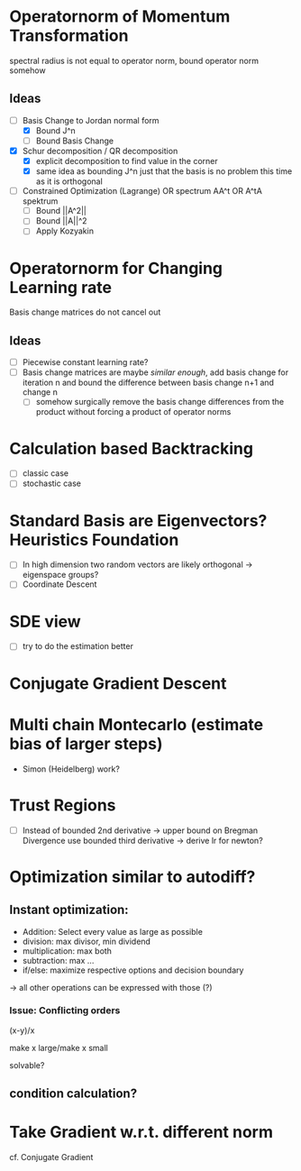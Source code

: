 # Operatornorm of Momentum Transformation

spectral radius is not equal to operator norm, bound operator norm somehow

## Ideas

- [ ] Basis Change to Jordan normal form
	- [x] Bound J^n
	- [ ] Bound Basis Change
- [x] Schur decomposition / QR decomposition
	- [x] explicit decomposition to find value in the corner
	- [x] same idea as bounding J^n just that the basis is no problem this time as it is orthogonal
- [ ] Constrained Optimization (Lagrange) OR spectrum AA^t OR A^tA spektrum
	- [ ] Bound ||A^2||
	- [ ] Bound ||A||^2
	- [ ] Apply Kozyakin

# Operatornorm for Changing Learning rate

Basis change matrices do not cancel out

## Ideas

- [ ] Piecewise constant learning rate?
- [ ] Basis change matrices are maybe *similar enough*, add basis change for iteration n and bound the difference between basis change n+1 and change n
	- [ ] somehow surgically remove the basis change differences from the
	product without forcing a product of operator norms
	
# Calculation based Backtracking

- [ ] classic case
- [ ] stochastic case

# Standard Basis are Eigenvectors? Heuristics Foundation

- [ ] In high dimension two random vectors are likely orthogonal -> eigenspace groups?
- [ ] Coordinate Descent

# SDE view

- [ ] try to do the estimation better

# Conjugate Gradient Descent

# Multi chain Montecarlo (estimate bias of larger steps)

- Simon (Heidelberg) work?

# Trust Regions

- [ ] Instead of bounded 2nd derivative -> upper bound on Bregman Divergence
	  use bounded third derivative -> derive lr for newton?

# Optimization similar to autodiff?

## Instant optimization:

- Addition: Select every value as large as possible 
- division: max divisor, min dividend
- multiplication: max both
- subtraction: max ...
- if/else: maximize respective options and  decision boundary

-> all other operations can be expressed with those (?)

### Issue: Conflicting orders

(x-y)/x

make x large/make x small

solvable?

## condition calculation?

# Take Gradient w.r.t. different norm

cf. Conjugate Gradient